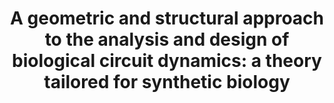 ---
title: "A geometric and structural approach to the analysis and design of biological circuit dynamics: a theory tailored for synthetic biology"
collection: publications
permalink: /publication/StructuralAnalysis
excerpt: "When we design and analyze genetic circuits, the mathematical tools and conceptual frameworks that we use typically come from other disciplines, like engineering and computer science. But what would it look like to have a mathematical theory that was specifically developed for biomolecular systems? Jointly with Fang Xiao, we propose just such a framework, focusing on the ubiquitous presence of saturation in biomolecular reactions. Our central insight is that a genetic circuit can be approximated by a set of simpler circuits depending on the system's saturation state, and by analyzing these simpler circuits, we find that dynamic properties like bistability and oscillations can actually be encoded at a more fundamental, structural level than could be seen with conventional analysis approaches."
pdf: '/files/pdf/papers/StructuralAnalysis.pdf'
doi: 'https://doi.org/10.1101/2020.02.18.953620'
citation: '<b><u>Marken JP</u></b> * , <u>Xiao F</u> * , Murray RM. <i>bioRxiv Preprint</i>, 2020 Feb 19.'
---